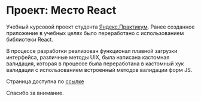 # Проект: Место React

Учебный курсовой проект студента [Яндекс.Практикум](https://practicum.yandex.ru). Ранее созданное приложение в учебных целях было переработано с использованием библиотеки React.

В процессе разработки реализован функционал плавной загрузки интерфейса, различные методы UIX, была написана кастомная валидация, которая в процессе была переработана в кастомный хук валидации с использованием встроенный методов валидации форм JS.

Страница доступна по [ссылке](https://nikolaykrishtopa.github.io/mesto-react)

Спасибо за внимание.
